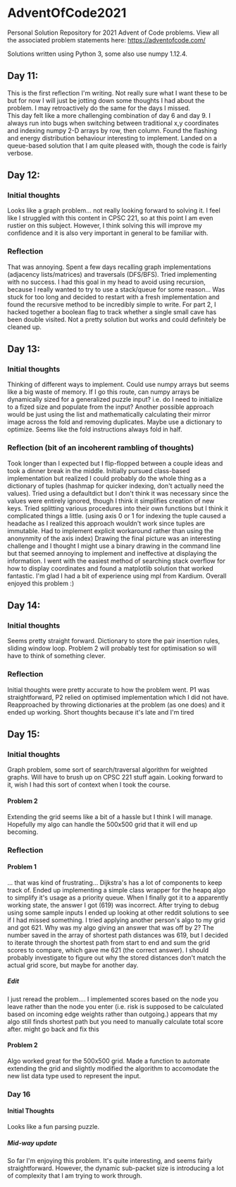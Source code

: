 # AdventOfCode2021
Personal Solution Repository for 2021 Advent of Code problems. View all the associated problem statements here: https://adventofcode.com/

Solutions written using Python 3, some also use numpy 1.12.4.

## Day 11:
This is the first reflection I'm writing. Not really sure what I want these to be but for now I will just be jotting down some thoughts I had about the problem. I may retroactively do the same for the days I missed.  
This day felt like a more challenging combination of day 6 and day 9. I always run into bugs when switching between traditional x,y coordinates and indexing numpy 2-D arrays by row, then column. Found the flashing and energy distribution behaviour interesting to implement. Landed on a queue-based solution that I am quite pleased with, though the code is fairly verbose. 

## Day 12:
### Initial thoughts
Looks like a graph problem... not really looking forward to solving it. I feel like I struggled with this content in CPSC 221, so at this point I am even rustier on this subject. However, I think solving this will improve my confidence and it is also very important in general to be familiar with. 

### Reflection
That was annoying. Spent a few days recalling graph implementations (adjacency lists/matrices) and traversals (DFS/BFS). Tried implementing with no success. I had this goal in my head to avoid using recursion, because I really wanted to try to use a stack/queue for some reason... Was stuck for too long and decided to restart with a fresh implementation and found the recursive method to be incredibly simple to write. For part 2, I hacked together a boolean flag to track whether a single small cave has been double visited. Not a pretty solution but works and could definitely be cleaned up.

## Day 13:
### Initial thoughts
Thinking of different ways to implement. Could use numpy arrays but seems like a big waste of memory. If I go this route, can numpy arrays be dynamically sized for a generalized puzzle input? i.e. do I need to initialize to a fized size and populate from the input? Another possible approach would be just using the list and mathematically calculating their mirror image across the fold and removing duplicates. Maybe use a dictionary to optimize. Seems like the fold instructions always fold in half.

### Reflection (bit of an incoherent rambling of thoughts)
Took longer than I expected but I flip-flopped between a couple ideas and took a dinner break in the middle. Initially pursued class-based implementation but realized I could probably do the whole thing as a dictionary of tuples (hashmap for quicker indexing, don't actually need the values). Tried using a defaultdict but I don't think it was necessary since the values were entirely ignored, though I think it simplifies creation of new keys. Tried splitting various procedures into their own functions but I think it complicated things a little. (using axis 0 or 1 for indexing the tuple caused a headache as I realized this approach wouldn't work since tuples are immutable. Had to implement explicit workaround rather than using the anonynmity of the axis index) Drawing the final picture was an interesting challenge and I thought I might use a binary drawing in the command line but that seemed annoying to implement and ineffective at displaying the information. I went with the easiest method of searching stack overflow for how to display coordinates and found a matplotlib solution that worked fantastic. I'm glad I had a bit of experience using mpl from Kardium. Overall enjoyed this problem :)

## Day 14:
### Initial thoughts
Seems pretty straight forward. Dictionary to store the pair insertion rules, sliding window loop. Problem 2 will probably test for optimisation so will have to think of something clever.

### Reflection
Initial thoughts were pretty accurate to how the problem went. P1 was straightforward, P2 relied on optimised implementation which I did not have. Reapproached by throwing dictionaries at the problem (as one does) and it ended up working. Short thoughts because it's late and I'm tired

## Day 15:
### Initial thoughts
Graph problem, some sort of search/traversal algorithm for weighted graphs. Will have to brush up on CPSC 221 stuff again. Looking forward to it, wish I had this sort of context when I took the course. 
#### Problem 2
Extending the grid seems like a bit of a hassle but I think I will manage. Hopefully my algo can handle the 500x500 grid that it will end up becoming.
### Reflection
#### Problem 1
... that was kind of frustrating... Dijkstra's has a lot of components to keep track of. Ended up implementing a simple class wrapper for the heapq algo to simplify it's usage as a priority queue. When I finally got it to a apparently working state, the answer I got (619) was incorrect. After trying to debug using some sample inputs I ended up looking at other reddit solutions to see if I had missed something. I tried applying another person's algo to my grid and got 621. Why was my algo giving an answer that was off by 2? The number saved in the array of shortest path distances was 619, but I decided to iterate through the shortest path from start to end and sum the grid scores to compare, which gave me 621 (the correct answer). I should probably investigate to figure out why the stored distances don't match the actual grid score, but maybe for another day. 
##### Edit
I just reread the problem.... I implemented scores based on the node you leave rather than the node you enter (i.e. risk is supposed to be calculated based on incoming edge weights rather than outgoing.) appears that my algo still finds shortest path but you need to manually calculate total score after. might go back and fix this
#### Problem 2
Algo worked great for the 500x500 grid. Made a function to automate extending the grid and slightly modified the algorithm to accomodate the new list data type used to represent the input.

### Day 16
#### Initial Thoughts
Looks like a fun parsing puzzle.
##### Mid-way update
So far I'm enjoying this problem. It's quite interesting, and seems fairly straightforward. However, the dynamic sub-packet size is introducing a lot of complexity that I am trying to work through.
